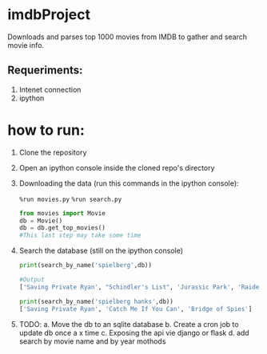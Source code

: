 # imdbProject
Downloads and parses top 1000 movies from IMDB to gather and search movie info.
## Requeriments:

1. Intenet connection
2. ipython

# how to run:

1. Clone the repository

2. Open an ipython console inside the cloned repo's directory

3. Downloading the data (run this commands in the ipython console):

    `%run movies.py`
    `%run search.py`
    ```python
    from movies import Movie
    db = Movie()
    db = db.get_top_movies()
    #This last step may take some time
    ```
4. Search the database (still on the ipython console)

    ```python
    print(search_by_name('spielberg',db))

    #Output
    ['Saving Private Ryan', "Schindler's List", 'Jurassic Park', 'Raiders of the Lost Ark', 'Catch Me If You Can', 'Jaws', 'E.T. the Extra-Terrestrial', 'Minority Report', 'Indiana Jones and the Last Crusade', 'The Color Purple', 'Bridge of Spies', 'Close Encounters of the Third Kind', 'Empire of the Sun']

    print(search_by_name('spielberg hanks',db))
    ['Saving Private Ryan', 'Catch Me If You Can', 'Bridge of Spies']
    ```

5. TODO: 
    a. Move the db to an sqlite database
    b. Create a cron job to update db once a x time
    c. Exposing the api vie django or flask
    d. add search by movie name and by year mothods 







